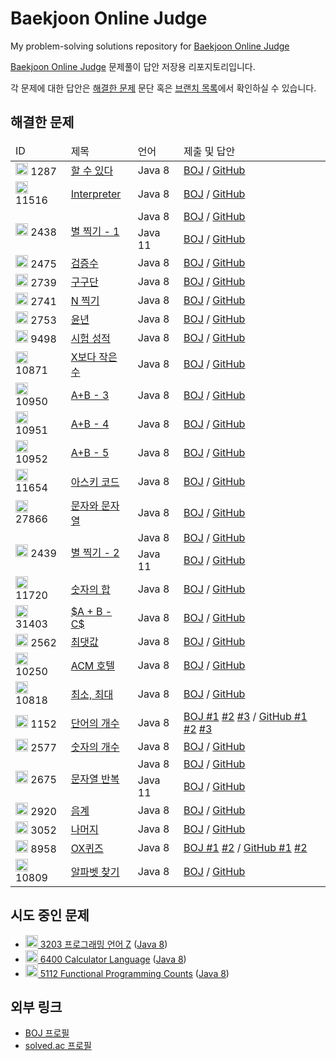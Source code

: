 # Baekjoon Online Judge
My problem-solving solutions repository for [Baekjoon Online Judge](https://www.acmicpc.net)

[Baekjoon Online Judge](https://www.acmicpc.net) 문제풀이 답안 저장용 리포지토리입니다.

각 문제에 대한 답안은 [해결한 문제](#해결한-문제) 문단 혹은 [브랜치 목록](https://github.com/No-Eul/BaekjoonOnlineJudge/branches/all)에서 확인하실 수 있습니다.

## 해결한 문제
<table>
<thead>
  <tr>
    <td>ID</td>
    <td>제목</td>
    <td>언어</td>
    <td>제출 및 답안</td>
  </tr>
</thead>
<tbody>
  <tr>
    <td>
      <img src="https://static.solved.ac/tier_small/17.svg" height="20">
      1287
    </td>
    <td><a href="https://www.acmicpc.net/problem/1287">할 수 있다</a></td>
    <td>Java 8</td>
    <td>
      <a href="https://www.acmicpc.net/source/86084563">BOJ</a> /
      <a href="https://github.com/No-Eul/BaekjoonOnlineJudge/tree/1287/java">GitHub</a>
    </td>
  </tr>
  <tr>
    <td>
      <img src="https://static.solved.ac/tier_small/21.svg" height="20">
      11516
    </td>
    <td><a href="https://www.acmicpc.net/problem/11516">Interpreter</a></td>
    <td>Java 8</td>
    <td>
      <a href="https://www.acmicpc.net/source/86369234">BOJ</a> /
      <a href="https://github.com/No-Eul/BaekjoonOnlineJudge/tree/11516/java">GitHub</a>
    </td>
  </tr>
  <tr>
    <td rowspan="2"><img src="https://static.solved.ac/tier_small/1.svg" height="20"> 2438</td>
    <td rowspan="2"><a href="https://www.acmicpc.net/problem/2438">별 찍기 - 1</a></td>
    <td>Java 8</td>
    <td>
      <a href="https://www.acmicpc.net/source/86399008">BOJ</a> /
      <a href="https://github.com/No-Eul/BaekjoonOnlineJudge/blob/2438/java8/src/main/java/Main.java">GitHub</a>
    </td>
  </tr>
  <tr>
    <td>Java 11</td>
    <td>
      <a href="https://www.acmicpc.net/source/86399177">BOJ</a> /
      <a href="https://github.com/No-Eul/BaekjoonOnlineJudge/blob/2438/java11/src/main/java/Main.java">GitHub</a>
    </td>
  </tr>
  <tr>
    <td>
      <img src="https://static.solved.ac/tier_small/1.svg" height="20">
      2475
    </td>
    <td><a href="https://www.acmicpc.net/problem/2475">검증수</a></td>
    <td>Java 8</td>
    <td>
      <a href="https://www.acmicpc.net/source/86402985">BOJ</a> /
      <a href="https://github.com/No-Eul/BaekjoonOnlineJudge/blob/2475/java/src/main/java/Main.java">GitHub</a>
    </td>
  </tr>
  <tr>
    <td>
      <img src="https://static.solved.ac/tier_small/1.svg" height="20">
      2739
    </td>
    <td><a href="https://www.acmicpc.net/problem/2739">구구단</a></td>
    <td>Java 8</td>
    <td>
      <a href="https://www.acmicpc.net/source/86403217">BOJ</a> /
      <a href="https://github.com/No-Eul/BaekjoonOnlineJudge/blob/2739/java/src/main/java/Main.java">GitHub</a>
    </td>
  </tr>
  <tr>
    <td>
      <img src="https://static.solved.ac/tier_small/1.svg" height="20">
      2741
    </td>
    <td><a href="https://www.acmicpc.net/problem/2741">N 찍기</a></td>
    <td>Java 8</td>
    <td>
      <a href="https://www.acmicpc.net/source/86403435">BOJ</a> /
      <a href="https://github.com/No-Eul/BaekjoonOnlineJudge/blob/2741/java/src/main/java/Main.java">GitHub</a>
    </td>
  </tr>
  <tr>
    <td>
      <img src="https://static.solved.ac/tier_small/1.svg" height="20">
      2753
    </td>
    <td><a href="https://www.acmicpc.net/problem/2753">윤년</a></td>
    <td>Java 8</td>
    <td>
      <a href="https://www.acmicpc.net/source/86403748">BOJ</a> /
      <a href="https://github.com/No-Eul/BaekjoonOnlineJudge/blob/2753/java/src/main/java/Main.java">GitHub</a>
    </td>
  </tr>
  <tr>
    <td>
      <img src="https://static.solved.ac/tier_small/1.svg" height="20">
      9498
    </td>
    <td><a href="https://www.acmicpc.net/problem/9498">시험 성적</a></td>
    <td>Java 8</td>
    <td>
      <a href="https://www.acmicpc.net/source/86403918">BOJ</a> /
      <a href="https://github.com/No-Eul/BaekjoonOnlineJudge/blob/9498/java/src/main/java/Main.java">GitHub</a>
    </td>
  </tr>
  <tr>
    <td>
      <img src="https://static.solved.ac/tier_small/1.svg" height="20">
      10871
    </td>
    <td><a href="https://www.acmicpc.net/problem/10871">X보다 작은 수</a></td>
    <td>Java 8</td>
    <td>
      <a href="https://www.acmicpc.net/source/86404151">BOJ</a> /
      <a href="https://github.com/No-Eul/BaekjoonOnlineJudge/blob/10871/java/src/main/java/Main.java">GitHub</a>
    </td>
  </tr>
  <tr>
    <td>
      <img src="https://static.solved.ac/tier_small/1.svg" height="20">
      10950
    </td>
    <td><a href="https://www.acmicpc.net/problem/10950">A+B - 3</a></td>
    <td>Java 8</td>
    <td>
      <a href="https://www.acmicpc.net/source/86404249">BOJ</a> /
      <a href="https://github.com/No-Eul/BaekjoonOnlineJudge/blob/10950/java/src/main/java/Main.java">GitHub</a>
    </td>
  </tr>
  <tr>
    <td>
      <img src="https://static.solved.ac/tier_small/1.svg" height="20">
      10951
    </td>
    <td><a href="https://www.acmicpc.net/problem/10951">A+B - 4</a></td>
    <td>Java 8</td>
    <td>
      <a href="https://www.acmicpc.net/source/86404369">BOJ</a> /
      <a href="https://github.com/No-Eul/BaekjoonOnlineJudge/blob/10951/java/src/main/java/Main.java">GitHub</a>
    </td>
  </tr>
  <tr>
    <td>
      <img src="https://static.solved.ac/tier_small/1.svg" height="20">
      10952
    </td>
    <td><a href="https://www.acmicpc.net/problem/10952">A+B - 5</a></td>
    <td>Java 8</td>
    <td>
      <a href="https://www.acmicpc.net/source/86404490">BOJ</a> /
      <a href="https://github.com/No-Eul/BaekjoonOnlineJudge/blob/10952/java/src/main/java/Main.java">GitHub</a>
    </td>
  </tr>
  <tr>
    <td>
      <img src="https://static.solved.ac/tier_small/1.svg" height="20">
      11654
    </td>
    <td><a href="https://www.acmicpc.net/problem/11654">아스키 코드</a></td>
    <td>Java 8</td>
    <td>
      <a href="https://www.acmicpc.net/source/86404597">BOJ</a> /
      <a href="https://github.com/No-Eul/BaekjoonOnlineJudge/blob/11654/java/src/main/java/Main.java">GitHub</a>
    </td>
  </tr>
  <tr>
    <td>
      <img src="https://static.solved.ac/tier_small/1.svg" height="20">
      27866
    </td>
    <td><a href="https://www.acmicpc.net/problem/27866">문자와 문자열</a></td>
    <td>Java 8</td>
    <td>
      <a href="https://www.acmicpc.net/source/86404715">BOJ</a> /
      <a href="https://github.com/No-Eul/BaekjoonOnlineJudge/blob/27866/java/src/main/java/Main.java">GitHub</a>
    </td>
  </tr>
  <tr>
    <td rowspan="2">
      <img src="https://static.solved.ac/tier_small/2.svg" height="20">
      2439
    </td>
    <td rowspan="2"><a href="https://www.acmicpc.net/problem/2439">별 찍기 - 2</a></td>
    <td>Java 8</td>
    <td>
      <a href="https://www.acmicpc.net/source/86405854">BOJ</a> /
      <a href="https://github.com/No-Eul/BaekjoonOnlineJudge/blob/2439/java8/src/main/java/Main.java">GitHub</a>
    </td>
  </tr>
  <tr>
    <td>Java 11</td>
    <td>
      <a href="https://www.acmicpc.net/source/86405989">BOJ</a> /
      <a href="https://github.com/No-Eul/BaekjoonOnlineJudge/blob/2439/java11/src/main/java/Main.java">GitHub</a>
    </td>
  </tr>
  <tr>
    <td>
      <img src="https://static.solved.ac/tier_small/2.svg" height="20">
      11720
    </td>
    <td><a href="https://www.acmicpc.net/problem/11720">숫자의 합</a></td>
    <td>Java 8</td>
    <td>
      <a href="https://www.acmicpc.net/source/86408756">BOJ</a> /
      <a href="https://github.com/No-Eul/BaekjoonOnlineJudge/blob/11720/java/src/main/java/Main.java">GitHub</a>
    </td>
  </tr>
  <tr>
    <td>
      <img src="https://static.solved.ac/tier_small/2.svg" height="20">
      31403
    </td>
    <td><a href="https://www.acmicpc.net/problem/31403">$A + B - C$</a></td>
    <td>Java 8</td>
    <td>
      <a href="https://www.acmicpc.net/source/86409059">BOJ</a> /
      <a href="https://github.com/No-Eul/BaekjoonOnlineJudge/blob/31403/java/src/main/java/Main.java">GitHub</a>
    </td>
  </tr>
  <tr>
    <td>
      <img src="https://static.solved.ac/tier_small/3.svg" height="20">
      2562
    </td>
    <td><a href="https://www.acmicpc.net/problem/2562">최댓값</a></td>
    <td>Java 8</td>
    <td>
      <a href="https://www.acmicpc.net/source/86410139">BOJ</a> /
      <a href="https://github.com/No-Eul/BaekjoonOnlineJudge/blob/2562/java/src/main/java/Main.java">GitHub</a>
    </td>
  </tr>
  <tr>
    <td>
      <img src="https://static.solved.ac/tier_small/3.svg" height="20">
      10250
    </td>
    <td><a href="https://www.acmicpc.net/problem/10250">ACM 호텔</a></td>
    <td>Java 8</td>
    <td>
      <a href="https://www.acmicpc.net/source/86411169">BOJ</a> /
      <a href="https://github.com/No-Eul/BaekjoonOnlineJudge/blob/10250/java/src/main/java/Main.java">GitHub</a>
    </td>
  </tr>
  <tr>
    <td>
      <img src="https://static.solved.ac/tier_small/3.svg" height="20">
      10818
    </td>
    <td><a href="https://www.acmicpc.net/problem/10818">최소, 최대</a></td>
    <td>Java 8</td>
    <td>
      <a href="https://www.acmicpc.net/source/86411714">BOJ</a> /
      <a href="https://github.com/No-Eul/BaekjoonOnlineJudge/blob/10818/java/src/main/java/Main.java">GitHub</a>
    </td>
  </tr>
  <tr>
    <td>
      <img src="https://static.solved.ac/tier_small/4.svg" height="20">
      1152
    </td>
    <td><a href="https://www.acmicpc.net/problem/1152">단어의 개수</a></td>
    <td>Java 8</td>
    <td>
      <a href="https://www.acmicpc.net/source/86412813">BOJ #1</a>
      <a href="https://www.acmicpc.net/source/86412331">#2</a>
      <a href="https://www.acmicpc.net/source/86412634">#3</a> /
      <a href="https://github.com/No-Eul/BaekjoonOnlineJudge/blob/1152/java/src/main/java/Main.java">GitHub #1</a>
      <a href="https://github.com/No-Eul/BaekjoonOnlineJudge/blob/1152/java/src/main/java/Main2.java">#2</a>
      <a href="https://github.com/No-Eul/BaekjoonOnlineJudge/blob/1152/java/src/main/java/Main3.java">#3</a>
    </td>
  </tr>
  <tr>
    <td>
      <img src="https://static.solved.ac/tier_small/4.svg" height="20">
      2577
    </td>
    <td><a href="https://www.acmicpc.net/problem/2577">숫자의 개수</a></td>
    <td>Java 8</td>
    <td>
      <a href="https://www.acmicpc.net/source/86436090">BOJ</a> /
      <a href="https://github.com/No-Eul/BaekjoonOnlineJudge/blob/2577/java/src/main/java/Main.java">GitHub</a>
    </td>
  </tr>
  <tr>
    <td rowspan="2">
      <img src="https://static.solved.ac/tier_small/4.svg" height="20">
      2675
    </td>
    <td rowspan="2"><a href="https://www.acmicpc.net/problem/2675">문자열 반복</a></td>
    <td>Java 8</td>
    <td>
      <a href="https://www.acmicpc.net/source/86436090">BOJ</a> /
      <a href="https://github.com/No-Eul/BaekjoonOnlineJudge/blob/2675/java8/src/main/java/Main.java">GitHub</a>
    </td>
  </tr>
  <tr>
    <td>Java 11</td>
    <td>
      <a href="https://www.acmicpc.net/source/86436777">BOJ</a> /
      <a href="https://github.com/No-Eul/BaekjoonOnlineJudge/blob/2675/java11/src/main/java/Main.java">GitHub</a>
    </td>
  </tr>
  <tr>
    <td>
      <img src="https://static.solved.ac/tier_small/4.svg" height="20">
      2920
    </td>
    <td><a href="https://www.acmicpc.net/problem/2920">음계</a></td>
    <td>Java 8</td>
    <td>
      <a href="https://www.acmicpc.net/source/86437438">BOJ</a> /
      <a href="https://github.com/No-Eul/BaekjoonOnlineJudge/blob/2920/java/src/main/java/Main.java">GitHub</a>
    </td>
  </tr>
  <tr>
    <td>
      <img src="https://static.solved.ac/tier_small/4.svg" height="20">
      3052
    </td>
    <td><a href="https://www.acmicpc.net/problem/3052">나머지</a></td>
    <td>Java 8</td>
    <td>
      <a href="https://www.acmicpc.net/source/86438085">BOJ</a> /
      <a href="https://github.com/No-Eul/BaekjoonOnlineJudge/blob/3052/java/src/main/java/Main.java">GitHub</a>
    </td>
  </tr>
  <tr>
    <td>
      <img src="https://static.solved.ac/tier_small/4.svg" height="20">
      8958
    </td>
    <td><a href="https://www.acmicpc.net/problem/8958">OX퀴즈</a></td>
    <td>Java 8</td>
    <td>
      <a href="https://www.acmicpc.net/source/86438931">BOJ #1</a>
      <a href="https://www.acmicpc.net/source/86438541">#2</a> /
      <a href="https://github.com/No-Eul/BaekjoonOnlineJudge/blob/8958/java/src/main/java/Main.java">GitHub #1</a>
      <a href="https://github.com/No-Eul/BaekjoonOnlineJudge/blob/8958/java/src/main/java/Main2.java">#2</a>
    </td>
  </tr>
  <tr>
    <td>
      <img src="https://static.solved.ac/tier_small/4.svg" height="20">
      10809
    </td>
    <td><a href="https://www.acmicpc.net/problem/10809">알파벳 찾기</a></td>
    <td>Java 8</td>
    <td>
      <a href="https://www.acmicpc.net/source/86439798">BOJ</a> /
      <a href="https://github.com/No-Eul/BaekjoonOnlineJudge/blob/10809/java/src/main/java/Main.java">GitHub</a>
    </td>
  </tr>
</tbody>
</table>

## 시도 중인 문제
* [<img src="https://static.solved.ac/tier_small/22.svg" height="20"> 3203 프로그래밍 언어 Z](https://www.acmicpc.net/problem/3203) ([Java 8](https://github.com/No-Eul/BaekjoonOnlineJudge/tree/3203/java))
* [<img src="https://static.solved.ac/tier_small/19.svg" height="20"> 6400 Calculator Language](https://www.acmicpc.net/problem/6400) ([Java 8](https://github.com/No-Eul/BaekjoonOnlineJudge/tree/6400/java8))
* [<img src="https://static.solved.ac/tier_small/21.svg" height="20"> 5112 Functional Programming Counts](https://www.acmicpc.net/problem/5112) ([Java 8](https://github.com/No-Eul/BaekjoonOnlineJudge/tree/5112/java8))

## 외부 링크
* [BOJ 프로필](https://www.acmicpc.net/user/noeul)
* [solved.ac 프로필](https://solved.ac/profile/noeul)

